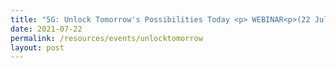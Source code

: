 ```yaml
---
title: "5G: Unlock Tomorrow's Possibilities Today <p> WEBINAR<p>(22 Jul 2021)</p>"
date: 2021-07-22
permalink: /resources/events/unlocktomorrow
layout: post
---
```







